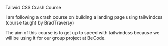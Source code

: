 Tailwid CSS Crash Course

I am following a crash course on building a landing page using tailwindcss (course taught by BradTraversy)

The aim of this course is to get up to speed with tailwindcss because we will be using it for our group project at BeCode.
